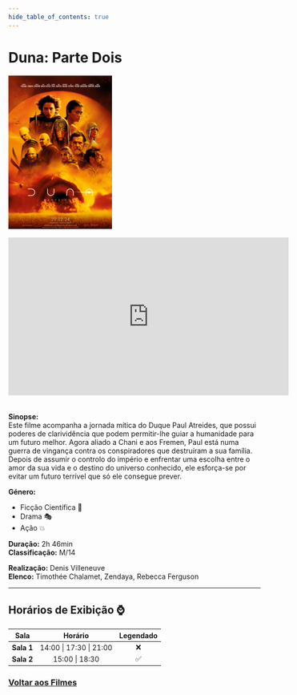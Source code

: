 ```yaml
---
hide_table_of_contents: true
---
```


# Duna: Parte Dois

![Duna: Parte Dois](/img/duna_parte_dois_small.png) &nbsp;&nbsp;&nbsp;&nbsp;&nbsp;&nbsp;&nbsp;&nbsp;&nbsp;&nbsp;&nbsp;&nbsp;&nbsp;&nbsp;&nbsp;&nbsp;&nbsp;&nbsp;&nbsp;&nbsp;&nbsp;&nbsp;&nbsp;&nbsp;&nbsp;&nbsp;&nbsp;&nbsp;&nbsp;&nbsp;&nbsp;&nbsp;&nbsp;&nbsp;&nbsp;&nbsp;&nbsp;&nbsp;&nbsp;&nbsp;&nbsp;&nbsp;&nbsp;&nbsp;&nbsp;&nbsp;&nbsp;&nbsp;&nbsp;&nbsp;&nbsp;&nbsp;&nbsp;&nbsp;&nbsp;&nbsp;&nbsp;&nbsp;&nbsp;&nbsp;
<iframe width="560" height="315" src="https://www.youtube.com/embed/ncwsW3qxQlo?si=Kl3qvybjZW8Gcn_v" title="YouTube video player" frameborder="0" allow="accelerometer; autoplay; clipboard-write; encrypted-media; gyroscope; picture-in-picture; web-share; fullscreen" referrerpolicy="strict-origin-when-cross-origin" allowfullscreen></iframe>&nbsp;

**Sinopse:**  
Este filme acompanha a jornada mítica do Duque Paul Atreides, que possui poderes de clarividência que podem permitir-lhe guiar a humanidade para um futuro melhor. Agora aliado a Chani e aos Fremen, Paul está numa guerra de vingança contra os conspiradores que destruíram a sua família. Depois de assumir o controlo do império e enfrentar uma escolha entre o amor da sua vida e o destino do universo conhecido, ele esforça-se por evitar um futuro terrível que só ele consegue prever.

**Género:** 
- Ficção Científica :rocket:
- Drama :performing_arts: 
- Ação :boom:

**Duração:** 2h 46min  
**Classificação:** M/14

**Realização:** Denis Villeneuve  
**Elenco:** Timothée Chalamet, Zendaya, Rebecca Ferguson

---

## Horários de Exibição :watch:

| Sala        | Horário                   | Legendado          |
|:-----------:|:-------------------------:|:------------------:|
| **Sala 1**  | 14:00 \| 17:30 \| 21:00   | :x:                |
| **Sala 2**  | 15:00 \| 18:30            | :white_check_mark: |

### [Voltar aos Filmes](/docs/filmes)